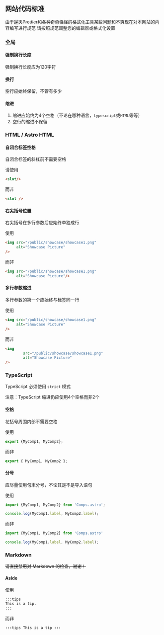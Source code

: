 ## 网站代码标准

由于~~逆天Prettier和各种奇奇怪怪的格式化工具~~某些问题和不爽现在对本网站的内容编写进行规范
请按照规范调整您的编辑器或格式化设置

### 全局

#### 强制换行长度

强制换行长度应为120字符

#### 换行

空行应始终保留，不管有多少

#### 缩进

1. 缩进应始终为4个空格（不论在哪种语言，`typescript`或`HTML`等等）
2. 空行的缩进不保留

### HTML / Astro HTML

#### 自闭合标签空格

自闭合标签的斜杠前不需要空格

请使用

```html
<slot/>
```

而非

```html
<slot />
```

#### 右尖括号位置

右尖括号在多行参数后应始终单独成行

使用

```html
<img src="/public/showcase/showcase1.png"
     alt="Showcase Picture"
/>
```

而非

```html
<img src="/public/showcase/showcase1.png"
     alt="Showcase Picture"/>
```

#### 多行参数缩进

多行参数的第一个应始终与标签同一行

使用

```html
<img src="/public/showcase/showcase1.png"
     alt="Showcase Picture"
/>
```

而非

```html
<img 
        src="/public/showcase/showcase1.png"
        alt="Showcase Picture"
/>
```

### TypeScript

TypeScript 必须使用 `strict` 模式

注意：TypeScript 缩进仍应使用4个空格而非2个

#### 空格

花括号周围内部不需要空格

使用

```typescript
export {MyComp1, MyComp2};
```

而非

```typescript
export { MyComp1, MyComp2 };
```

#### 分号

应尽量使用句末分号，不论其是不是导入语句

使用

```typescript
import {MyComp1, MyComp2} from 'Comps.astro';

console.log(MyComp1.label, MyComp2.label);
```

而非

```typescript
import {MyComp1, MyComp2} from 'Comps.astro'

console.log(MyComp1.label, MyComp2.label);
```

### Markdown

~~请直接禁用对 Markdown 的检查，谢谢！~~

#### Aside

使用

```markdown
:::tips
This is a tip.
:::
```

而非

```markdown
:::tips This is a tip :::
```

